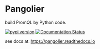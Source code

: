 # Pangolier

build PromQL by Python code.

[![pypi version]][pypi]
[![Documentation Status]][Documentation]

see docs at: https://pangolier.readthedocs.io

[pypi version]: https://img.shields.io/pypi/v/pangolier
[pypi]: https://pypi.org/project/pangolier
[Documentation Status]: https://readthedocs.org/projects/pangolier/badge
[Documentation]: https://pangolier.readthedocs.io
